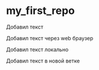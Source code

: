 ﻿# my_first_repo

Добавил текст

Добавил текст через web браузер

Добавил текст локально

Добавил текст в новой ветке
